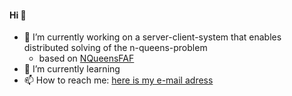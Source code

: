 #### Hi 👋

- 🔭 I’m currently working on a server-client-system that enables distributed solving of the n-queens-problem
    - based on <a href="https://github.com/olepoeschl/NQueensFAF"> NQueensFAF </a>
- 🌱 I’m currently learning
- 📫 How to reach me: <a href="mailto:ole@poeschl.io"> here is my e-mail adress </a>
